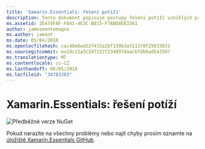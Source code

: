 ```yaml
---
title: 'Xamarin.Essentials: řešení potíží'
description: Tento dokument popisuje postupy řešení potíží vzniklých při vývoji s knihovnou Xamarin.Essentials.
ms.assetid: 2E474FAF-F841-4E3C-B815-F7ABD8EE3361
author: jamesmontemagno
ms.author: jamont
ms.date: 05/04/2018
ms.openlocfilehash: cac48e6aa52f432a2bf139b3a311370f25633031
ms.sourcegitcommit: ea1dc12a3c2d7322f234997daacbfdb6ad542507
ms.translationtype: MT
ms.contentlocale: cs-CZ
ms.lasthandoff: 06/05/2018
ms.locfileid: "34783203"
---
```

# <a name="xamarinessentials-troubleshooting"></a>Xamarin.Essentials: řešení potíží

![Předběžné verze NuGet](~/media/shared/pre-release.png)

Pokud narazíte na všechny problémy nebo najít chyby prosím oznamte na [úložiště Xamarin.Essentials GitHub](http://github.com/xamarin/Essentials).

